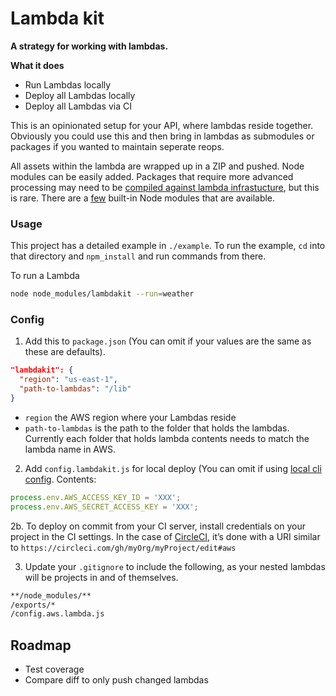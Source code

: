 # Lambda kit

**A strategy for working with lambdas.**

**What it does**

- Run Lambdas locally
- Deploy all Lambdas locally
- Deploy all Lambdas via CI

This is an opinionated setup for your API, where lambdas reside together. Obviously you could use this and then bring in lambdas as submodules or packages if you wanted to maintain seperate reops.

All assets within the lambda are wrapped up in a ZIP and pushed. Node modules can be easily added. Packages that require more advanced processing may need to be [compiled against lambda infrastucture](https://aws.amazon.com/blogs/compute/nodejs-packages-in-lambda/), but this is rare. There are a [few](https://medium.com/@kirkstrobeck/aws-lambda-node-modules-176f89471364) built-in Node modules that are available.

### Usage

This project has a detailed example in `./example`. To run the example, `cd` into that directory and `npm_install` and run commands from there.

To run a Lambda

```bash
node node_modules/lambdakit --run=weather
```

### Config

1. Add this to `package.json` (You can omit if your values are the same as these are defaults).

```json
"lambdakit": {
  "region": "us-east-1",
  "path-to-lambdas": "/lib"
}
```

- `region` the AWS region where your Lambdas reside
- `path-to-lambdas` is the path to the folder that holds the lambdas. Currently each folder that holds lambda contents needs to match the lambda name in AWS.

2. Add `config.lambdakit.js` for local deploy (You can omit if using [local cli config](http://docs.aws.amazon.com/cli/latest/userguide/cli-chap-getting-started.html#cli-quick-configuration). Contents:

```js
process.env.AWS_ACCESS_KEY_ID = 'XXX';
process.env.AWS_SECRET_ACCESS_KEY = 'XXX';
```

2b. To deploy on commit from your CI server, install credentials on your project in the CI settings. In the case of [CircleCI](https://circleci.com), it’s done with a URI similar to `https://circleci.com/gh/myOrg/myProject/edit#aws`

3. Update your `.gitignore` to include the following, as your nested lambdas will be projects in and of themselves.

```bash
**/node_modules/**
/exports/*
/config.aws.lambda.js
```

## Roadmap

- Test coverage
- Compare diff to only push changed lambdas

